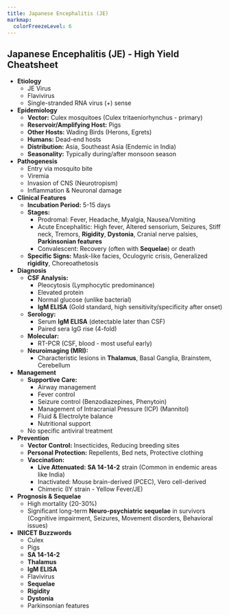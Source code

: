 ```yaml
---
title: Japanese Encephalitis (JE)
markmap:
  colorFreezeLevel: 6
---
```


## Japanese Encephalitis (JE) - High Yield Cheatsheet

- **Etiology**
  - JE Virus
  - Flavivirus
  - Single-stranded RNA virus (+) sense
- **Epidemiology**
  - **Vector:** Culex mosquitoes (Culex tritaeniorhynchus - primary)
  - **Reservoir/Amplifying Host:** Pigs
  - **Other Hosts:** Wading Birds (Herons, Egrets)
  - **Humans:** Dead-end hosts
  - **Distribution:** Asia, Southeast Asia (Endemic in India)
  - **Seasonality:** Typically during/after monsoon season
- **Pathogenesis**
  - Entry via mosquito bite
  - Viremia
  - Invasion of CNS (Neurotropism)
  - Inflammation & Neuronal damage
- **Clinical Features**
  - **Incubation Period:** 5-15 days
  - **Stages:**
    - Prodromal: Fever, Headache, Myalgia, Nausea/Vomiting
    - Acute Encephalitic: High fever, Altered sensorium, Seizures, Stiff neck, Tremors, **Rigidity**, **Dystonia**, Cranial nerve palsies, **Parkinsonian features**
    - Convalescent: Recovery (often with **Sequelae**) or death
  - **Specific Signs:** Mask-like facies, Oculogyric crisis, Generalized **rigidity**, Choreoathetosis
- **Diagnosis**
  - **CSF Analysis:**
    - Pleocytosis (Lymphocytic predominance)
    - Elevated protein
    - Normal glucose (unlike bacterial)
    - **IgM ELISA** (Gold standard, high sensitivity/specificity after onset)
  - **Serology:**
    - Serum **IgM ELISA** (detectable later than CSF)
    - Paired sera IgG rise (4-fold)
  - **Molecular:**
    - RT-PCR (CSF, blood - most useful early)
  - **Neuroimaging (MRI):**
    - Characteristic lesions in **Thalamus**, Basal Ganglia, Brainstem, Cerebellum
- **Management**
  - **Supportive Care:**
    - Airway management
    - Fever control
    - Seizure control (Benzodiazepines, Phenytoin)
    - Management of Intracranial Pressure (ICP) (Mannitol)
    - Fluid & Electrolyte balance
    - Nutritional support
  - No specific antiviral treatment
- **Prevention**
  - **Vector Control:** Insecticides, Reducing breeding sites
  - **Personal Protection:** Repellents, Bed nets, Protective clothing
  - **Vaccination:**
    - **Live Attenuated:** **SA 14-14-2** strain (Common in endemic areas like India)
    - Inactivated: Mouse brain-derived (PCEC), Vero cell-derived
    - Chimeric (IY strain - Yellow Fever/JE)
- **Prognosis & Sequelae**
  - High mortality (20-30%)
  - Significant long-term **Neuro-psychiatric sequelae** in survivors (Cognitive impairment, Seizures, Movement disorders, Behavioral issues)
- **INICET Buzzwords**
  - Culex
  - Pigs
  - **SA 14-14-2**
  - **Thalamus**
  - **IgM ELISA**
  - Flavivirus
  - **Sequelae**
  - **Rigidity**
  - **Dystonia**
  - Parkinsonian features


